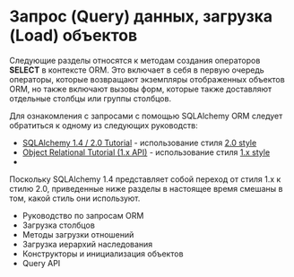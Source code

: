 # Запрос (Query) данных, загрузка (Load) объектов

Следующие разделы относятся к методам создания операторов **SELECT** в контексте ORM. Это включает в себя в первую очередь операторы, которые возвращают экземпляры отображенных объектов ORM, но также включают вызовы форм, которые также доставляют отдельные столбцы или группы столбцов.

Для ознакомления с запросами с помощью SQLAlchemy ORM следует обратиться к одному из следующих руководств:

* [SQLAlchemy 1.4 / 2.0 Tutorial](https://docs.sqlalchemy.org/en/14/tutorial/index.html) - использование стиля [2.0 style](https://docs.sqlalchemy.org/en/14/glossary.html#term-2.0-style)
* [Object Relational Tutorial (1.x API)](../uchebnoe-posobie-po-relyacionnym-obektam-1.x-api/) - использование стиля [1.x style](https://docs.sqlalchemy.org/en/14/glossary.html#term-1.x-style)
*

Поскольку SQLAlchemy 1.4 представляет собой переход от стиля 1.x к стилю 2.0, приведенные ниже разделы в настоящее время смешаны в том, какой стиль они используют.

* Руководство по запросам ORM
* Загрузка столбцов
* Методы загрузки отношений
* Загрузка иерархий наследования
* Конструкторы и инициализация объектов
* Query API

